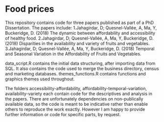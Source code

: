 # Food prices

This repository contains code for three papers published as part of a PhD Dissertation. The papers include:
1.Jahagirdar, D; Quesnel-Vallée, A, Ma, Y, Buckeridge, D. (2018) The dynamic between affordability and accessibility of healthy food. 
2.Jahagirdar, D; Quesnel-Vallée, A, Ma, Y, Buckeridge, D.(2018) Disparities in the availability and variety of fruits and vegetables. 
3.Jahagirdar, D; Quesnel-Vallée, A, Ma, Y, Buckeridge, D. (2018) Temporal and Seasonal Variation in the Affordability of Fruits and Vegetables. 

data_script.R contains the initial data structuring, after importing data from SQL. It also contains the code used to merge the business directory, census and marketing databases.
themes_functions.R contains functions and graphics themes used throughout.

The folders accessibility-affordability, affordability-temporal-variation, availability-variety each contain code for the descriptives and analysis in the papers. There are unfortunately dependencies on non-publically available data, so the code is meant to be indicative rather than enable others to reproduce the work exactly. However I am happy to provide further information or code for specific parts, by request.

